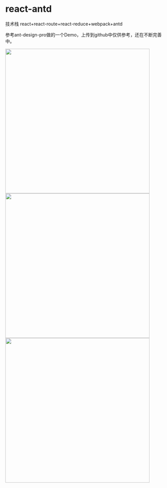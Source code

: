 # react-antd
技术栈 react+react-route+react-reduce+webpack+antd

参考ant-design-pro做的一个Demo，上传到github中仅供参考，还在不断完善中。

<img src="http://ww1.sinaimg.cn/large/dae591dbly1fpch1vgqphj21ow180tkv.jpg" width = "450" alt="" align=center />

<img src="http://ww1.sinaimg.cn/large/dae591dbly1fpch1vcq0kj20pq17641h.jpg" width = "450" alt="" align=center />

<img src="http://ww1.sinaimg.cn/large/dae591dbly1fpch1vcwp4j20qk16y76w.jpg" width = "450" alt="" align=center />
